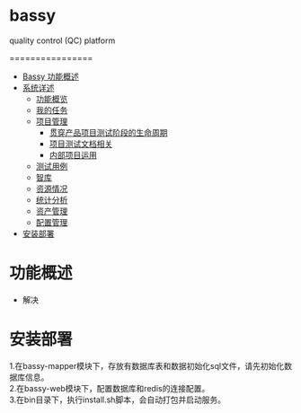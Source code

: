 # bassy
quality control (QC) platform

================


<!-- MarkdownTOC -->

- [Bassy 功能概述](#功能概述)
- [系统详述](#系统详述)
    - [功能概览](#功能概览)
    - [我的任务](#我的任务)
    - [项目管理](#项目管理)
        - [贯穿产品项目测试阶段的生命周期](#vera-系统高可用)
        - [项目测试文档相关](#项目测试文档相关)
        - [内部项目运用](#内部项目运用)
    - [测试用例](#测试用例)
    - [智库](#智库)
    - [资源情况](#资源情况)
    - [统计分析](#统计分析)
    - [资产管理](#资产管理)
    - [配置管理](#配置管理)
- [安装部署](#安装部署) 

<h1 name="功能概述">功能概述</h1>

- 解决

# 安装部署
1.在bassy-mapper模块下，存放有数据库表和数据初始化sql文件，请先初始化数据库信息。  
2.在bassy-web模块下，配置数据库和redis的连接配置。  
3.在bin目录下，执行install.sh脚本，会自动打包并启动服务。

